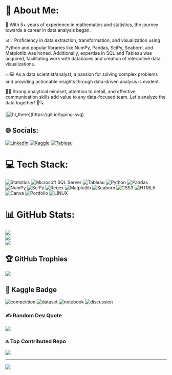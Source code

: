 # 💫 About Me:
🚀 With 5+ years of experience in mathematics and statistics, the journey towards a career in data analysis began. 

📊💡 Proficiency in data extraction, transformation, and visualization using Python and popular libraries like NumPy, Pandas, SciPy, Seaborn, and Matplotlib was honed. Additionally, expertise in SQL and Tableau was acquired, facilitating work with databases and creation of interactive data visualizations.

 📈💻 As a data scientist/analyst, a passion for solving complex problems and providing actionable insights through data-driven analysis is evident. 
 
💪💡 Strong analytical mindset, attention to detail, and effective communication skills add value to any data-focused team. Let's analyze the data together! 🚀🔍

[![hi_there](https://readme-typing-svg.demolab.com?font=Fira+Code&size=25&pause=1000&color=C800006C&background=4C0F0F00&center=true&vCenter=true&width=435&height=30&lines=Hi+%2C+there+!+;Unlocking+the+power+of+data+!)](https://git.io/typing-svg)

## 🌐 Socials:
[![LinkedIn](https://img.shields.io/badge/LinkedIn-%230077B5.svg?logo=linkedin&logoColor=white)](https://linkedin.com/in/huseyincenik) 
[![Kaggle](https://img.shields.io/badge/Kaggle-%2320BEFF.svg?logo=kaggle&logoColor=white)](https://www.kaggle.com/huseyincenik)
[![Tableau](https://img.shields.io/badge/Tableau-%23000000.svg?logo=tableau&logoColor=white)](https://public.tableau.com/app/profile/huseyincenik)

# 💻 Tech Stack:
![Statistics](https://img.shields.io/badge/Statistics-%2312100E.svg?style=for-the-badge) ![Microsoft SQL Server](https://img.shields.io/badge/Microsoft_SQL_Server-%23CC2927.svg?style=for-the-badge&logo=microsoft%20sql%20server&logoColor=white) ![Tableau](https://img.shields.io/badge/Tableau-%23E97627.svg?style=for-the-badge&logo=tableau&logoColor=white) ![Python](https://img.shields.io/badge/python-3670A0?style=for-the-badge&logo=python&logoColor=ffdd54) ![Pandas](https://img.shields.io/badge/Pandas-%23150458.svg?style=for-the-badge&logo=pandas&logoColor=white)
![NumPy](https://img.shields.io/badge/NumPy-%23013243.svg?style=for-the-badge&logo=numpy&logoColor=white) ![SciPy](https://img.shields.io/badge/SciPy-%230C55A5.svg?style=for-the-badge&logo=scipy&logoColor=white) ![Regex](https://img.shields.io/badge/Regex-%23000000.svg?style=for-the-badge&logo=python&logoColor=white) ![Matplotlib](https://img.shields.io/badge/Matplotlib-%23EE4266.svg?style=for-the-badge&logo=python&logoColor=white) ![Seaborn](https://img.shields.io/badge/Seaborn-%2343B0F1.svg?style=for-the-badge&logo=python&logoColor=white) ![CSS3](https://img.shields.io/badge/css3-%231572B6.svg?style=for-the-badge&logo=css3&logoColor=white) ![HTML5](https://img.shields.io/badge/html5-%23E34F26.svg?style=for-the-badge&logo=html5&logoColor=white) ![Canva](https://img.shields.io/badge/Canva-%2300C4CC.svg?style=for-the-badge&logo=Canva&logoColor=white) ![Portfolio](https://img.shields.io/badge/Portfolio-%23000000.svg?style=for-the-badge&logo=firefox&logoColor=#FF7139) ![LINUX](https://img.shields.io/badge/Linux-FCC624?style=for-the-badge&logo=linux&logoColor=black) 

# 📊 GitHub Stats:
![](https://github-readme-stats.vercel.app/api?username=huseyincenik&theme=slateorange&hide_border=false&include_all_commits=true&count_private=true)<br/>
![](https://github-readme-streak-stats.herokuapp.com/?user=huseyincenik&theme=slateorange&hide_border=false)<br/>
![](https://github-readme-stats.vercel.app/api/top-langs/?username=huseyincenik&theme=slateorange&hide_border=false&include_all_commits=true&count_private=true&layout=compact)


## 🏆 GitHub Trophies
![](https://github-profile-trophy.vercel.app/?username=huseyincenik&theme=juicyfresh&no-frame=false&no-bg=false&margin-w=4)

## :pushpin: Kaggle Badge

![competition](https://road-to-kaggle-grandmaster.vercel.app/api/badges/huseyincenik/competition/light)
![dataset](https://road-to-kaggle-grandmaster.vercel.app/api/badges/huseyincenik/dataset/light)
![notebook](https://road-to-kaggle-grandmaster.vercel.app/api/badges/huseyincenik/notebook/light)
![discussion](https://road-to-kaggle-grandmaster.vercel.app/api/badges/huseyincenik/discussion/light)

### ✍️ Random Dev Quote
![](https://quotes-github-readme.vercel.app/api?type=horizontal&theme=gruvbox)

### 🔝 Top Contributed Repo
![](https://github-contributor-stats.vercel.app/api?username=huseyincenik&limit=5&theme=monokai&combine_all_yearly_contributions=true)

---
[![](https://visitcount.itsvg.in/api?id=huseyincenik&label=Profile%20Views&color=10&icon=9&pretty=false)](https://visitcount.itsvg.in)

<!-- Proudly created with GPRM ( https://gprm.itsvg.in ) -->
